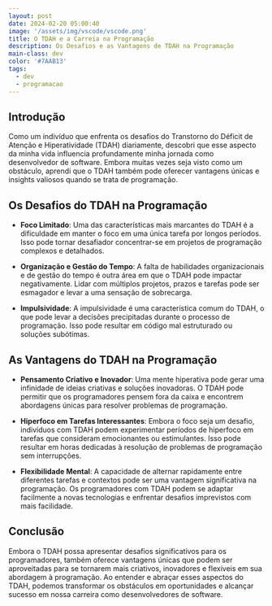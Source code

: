 ```yaml
---
layout: post
date: 2024-02-20 05:00:40
image: '/assets/img/vscode/vscode.png'
title: O TDAH e a Carreia na Programação
description: Os Desafios e as Vantagens de TDAH na Programação
main-class: dev
color: '#7AAB13'
tags:
  - dev
  - programacao
---
```


## Introdução

Como um indivíduo que enfrenta os desafios do Transtorno do Déficit de Atenção e Hiperatividade (TDAH) diariamente, descobri que esse aspecto da minha vida influencia profundamente minha jornada como desenvolvedor de software. Embora muitas vezes seja visto como um obstáculo, aprendi que o TDAH também pode oferecer vantagens únicas e insights valiosos quando se trata de programação.

## Os Desafios do TDAH na Programação

* **Foco Limitado**: Uma das características mais marcantes do TDAH é a dificuldade em manter o foco em uma única tarefa por longos períodos. Isso pode tornar desafiador concentrar-se em projetos de programação complexos e detalhados.

* **Organização e Gestão do Tempo**: A falta de habilidades organizacionais e de gestão do tempo é outra área em que o TDAH pode impactar negativamente. Lidar com múltiplos projetos, prazos e tarefas pode ser esmagador e levar a uma sensação de sobrecarga.

* **Impulsividade**: A impulsividade é uma característica comum do TDAH, o que pode levar a decisões precipitadas durante o processo de programação. Isso pode resultar em código mal estruturado ou soluções subótimas.

## As Vantagens do TDAH na Programação

* **Pensamento Criativo e Inovador**: Uma mente hiperativa pode gerar uma infinidade de ideias criativas e soluções inovadoras. O TDAH pode permitir que os programadores pensem fora da caixa e encontrem abordagens únicas para resolver problemas de programação.

* **Hiperfoco em Tarefas Interessantes**: Embora o foco seja um desafio, indivíduos com TDAH podem experimentar períodos de hiperfoco em tarefas que consideram emocionantes ou estimulantes. Isso pode resultar em horas dedicadas à resolução de problemas de programação sem interrupções.

* **Flexibilidade Mental**: A capacidade de alternar rapidamente entre diferentes tarefas e contextos pode ser uma vantagem significativa na programação. Os programadores com TDAH podem se adaptar facilmente a novas tecnologias e enfrentar desafios imprevistos com mais facilidade.

## Conclusão

Embora o TDAH possa apresentar desafios significativos para os programadores, também oferece vantagens únicas que podem ser aproveitadas para se tornarem mais criativos, inovadores e flexíveis em sua abordagem à programação. Ao entender e abraçar esses aspectos do TDAH, podemos transformar os obstáculos em oportunidades e alcançar sucesso em nossa carreira como desenvolvedores de software.

